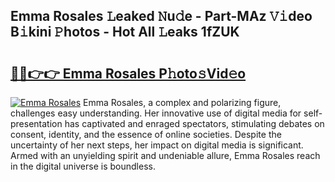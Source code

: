 ## Emma Rosales 𝙻eaked 𝙽u𝚍e - Part-MAz 𝚅𝚒deo B𝚒kini 𝙿hotos - Hot All 𝙻eaks 1fZUK

# <h2><a href="http://ld1m2le.urlbe.top/?page=Emma+Rosales">🔗🔗👉👉 Emma Rosales P𝚑oto𝚜Vid𝚎o</a></h2>

[![Emma Rosales](https://i.imgur.com/eBuTRDB.gif)](http://ld1m2le.urlbe.top/?page=Emma+Rosales)
Emma Rosales, a complex and polarizing figure, challenges easy understanding. Her innovative use of digital media for self-presentation has captivated and enraged spectators, stimulating debates on consent, identity, and the essence of online societies. Despite the uncertainty of her next steps, her impact on digital media is significant. Armed with an unyielding spirit and undeniable allure, Emma Rosales reach in the digital universe is boundless.
